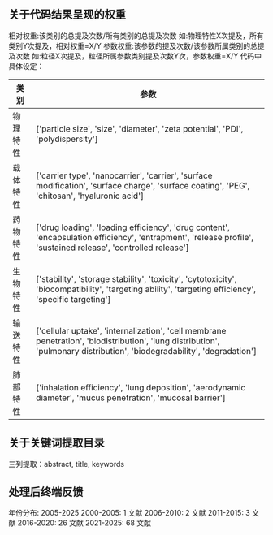 ## 关于代码结果呈现的权重

  相对权重:该类别的总提及次数/所有类别的总提及次数
    如:物理特性X次提及，所有类别Y次提及，相对权重=X/Y
  参数权重:该参数的提及次数/该参数所属类别的总提及次数
    如:粒径X次提及，粒径所属参数类别提及次数Y次，参数权重=X/Y
  代码中具体设定：

| 类别     | 参数                                                                                                                                                                     |
| -------- | ------------------------------------------------------------------------------------------------------------------------------------------------------------------------ |
| 物理特性 | ['particle size', 'size', 'diameter', 'zeta potential', 'PDI', 'polydispersity']                                                                                         |
| 载体特性 | ['carrier type', 'nanocarrier', 'carrier', 'surface modification', 'surface charge', 'surface coating', 'PEG', 'chitosan', 'hyaluronic acid']                            |
| 药物特性 | ['drug loading', 'loading efficiency', 'drug content', 'encapsulation efficiency', 'entrapment', 'release profile', 'sustained release', 'controlled release']           |
| 生物特性 | ['stability', 'storage stability', 'toxicity', 'cytotoxicity', 'biocompatibility', 'targeting ability', 'targeting efficiency', 'specific targeting']                    |
| 输送特性 | ['cellular uptake', 'internalization', 'cell membrane penetration', 'biodistribution', 'lung distribution', 'pulmonary distribution', 'biodegradability', 'degradation'] |
| 肺部特性 | ['inhalation efficiency', 'lung deposition', 'aerodynamic diameter', 'mucus penetration', 'mucosal barrier']                                                             |

## 关于关键词提取目录

  三列提取：abstract, title, keywords

## 处理后终端反馈
年份分布: 2005-2025
2000-2005: 1 文献
2006-2010: 2 文献
2011-2015: 3 文献
2016-2020: 26 文献
2021-2025: 68 文献